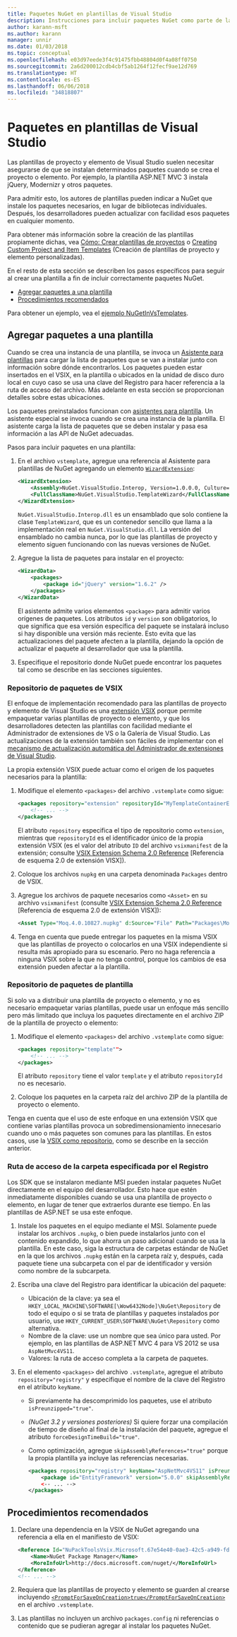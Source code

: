 ```yaml
---
title: Paquetes NuGet en plantillas de Visual Studio
description: Instrucciones para incluir paquetes NuGet como parte de las plantillas de proyecto y elemento de Visual Studio.
author: karann-msft
ms.author: karann
manager: unnir
ms.date: 01/03/2018
ms.topic: conceptual
ms.openlocfilehash: e03d97eede3f4c91475fbb48804d0f4a08ff0750
ms.sourcegitcommit: 2a6d200012cdb4cbf5ab1264f12fecf9ae12d769
ms.translationtype: HT
ms.contentlocale: es-ES
ms.lasthandoff: 06/06/2018
ms.locfileid: "34818807"
---
```

# <a name="packages-in-visual-studio-templates"></a>Paquetes en plantillas de Visual Studio

Las plantillas de proyecto y elemento de Visual Studio suelen necesitar asegurarse de que se instalan determinados paquetes cuando se crea el proyecto o elemento. Por ejemplo, la plantilla ASP.NET MVC 3 instala jQuery, Modernizr y otros paquetes.

Para admitir esto, los autores de plantillas pueden indicar a NuGet que instale los paquetes necesarios, en lugar de bibliotecas individuales. Después, los desarrolladores pueden actualizar con facilidad esos paquetes en cualquier momento.

Para obtener más información sobre la creación de las plantillas propiamente dichas, vea [Cómo: Crear plantillas de proyectos](/visualstudio/ide/how-to-create-project-templates) o [Creating Custom Project and Item Templates](/visualstudio/extensibility/creating-custom-project-and-item-templates) (Creación de plantillas de proyecto y elemento personalizadas).

En el resto de esta sección se describen los pasos específicos para seguir al crear una plantilla a fin de incluir correctamente paquetes NuGet.

- [Agregar paquetes a una plantilla](#adding-packages-to-a-template)
- [Procedimientos recomendados](#best-practices)

Para obtener un ejemplo, vea el [ejemplo NuGetInVsTemplates](https://bitbucket.org/marcind/nugetinvstemplates).

## <a name="adding-packages-to-a-template"></a>Agregar paquetes a una plantilla

Cuando se crea una instancia de una plantilla, se invoca un [Asistente para plantillas](/visualstudio/extensibility/how-to-use-wizards-with-project-templates) para cargar la lista de paquetes que se van a instalar junto con información sobre dónde encontrarlos. Los paquetes pueden estar insertados en el VSIX, en la plantilla o ubicados en la unidad de disco duro local en cuyo caso se usa una clave del Registro para hacer referencia a la ruta de acceso del archivo. Más adelante en esta sección se proporcionan detalles sobre estas ubicaciones.

Los paquetes preinstalados funcionan con [asistentes para plantilla](/visualstudio/extensibility/how-to-use-wizards-with-project-templates). Un asistente especial se invoca cuando se crea una instancia de la plantilla. El asistente carga la lista de paquetes que se deben instalar y pasa esa información a las API de NuGet adecuadas.

Pasos para incluir paquetes en una plantilla:

1. En el archivo `vstemplate`, agregue una referencia al Asistente para plantillas de NuGet agregando un elemento [`WizardExtension`](/visualstudio/extensibility/wizardextension-element-visual-studio-templates):

    ```xml
    <WizardExtension>
        <Assembly>NuGet.VisualStudio.Interop, Version=1.0.0.0, Culture=neutral, PublicKeyToken=b03f5f7f11d50a3a</Assembly>
        <FullClassName>NuGet.VisualStudio.TemplateWizard</FullClassName>
    </WizardExtension>
    ```

    `NuGet.VisualStudio.Interop.dll` es un ensamblado que solo contiene la clase `TemplateWizard`, que es un contenedor sencillo que llama a la implementación real en `NuGet.VisualStudio.dll`. La versión del ensamblado no cambia nunca, por lo que las plantillas de proyecto y elemento siguen funcionando con las nuevas versiones de NuGet.

1. Agregue la lista de paquetes para instalar en el proyecto:

    ```xml
    <WizardData>
        <packages>
            <package id="jQuery" version="1.6.2" />
        </packages>
    </WizardData>
    ```

    El asistente admite varios elementos `<package>` para admitir varios orígenes de paquetes. Los atributos `id` y `version` son obligatorios, lo que significa que esa versión específica del paquete se instalará incluso si hay disponible una versión más reciente. Esto evita que las actualizaciones del paquete afecten a la plantilla, dejando la opción de actualizar el paquete al desarrollador que usa la plantilla.

1. Especifique el repositorio donde NuGet puede encontrar los paquetes tal como se describe en las secciones siguientes.

### <a name="vsix-package-repository"></a>Repositorio de paquetes de VSIX

El enfoque de implementación recomendado para las plantillas de proyecto y elemento de Visual Studio es una [extensión VSIX](/visualstudio/extensibility/shipping-visual-studio-extensions) porque permite empaquetar varias plantillas de proyecto o elemento, y que los desarrolladores detecten las plantillas con facilidad mediante el Administrador de extensiones de VS o la Galería de Visual Studio. Las actualizaciones de la extensión también son fáciles de implementar con el [mecanismo de actualización automática del Administrador de extensiones de Visual Studio](/visualstudio/extensibility/how-to-update-a-visual-studio-extension).

La propia extensión VSIX puede actuar como el origen de los paquetes necesarios para la plantilla:

1. Modifique el elemento `<packages>` del archivo `.vstemplate` como sigue:

    ```xml
    <packages repository="extension" repositoryId="MyTemplateContainerExtensionId">
        <!-- ... -->
    </packages>
    ```

    El atributo `repository` especifica el tipo de repositorio como `extension`, mientras que `repositoryId` es el identificador único de la propia extensión VSIX (es el valor del atributo `ID` del archivo `vsixmanifest` de la extensión; consulte [VSIX Extension Schema 2.0 Reference](/visualstudio/extensibility/vsix-extension-schema-2-0-reference) [Referencia de esquema 2.0 de extensión VISX]).

1. Coloque los archivos `nupkg` en una carpeta denominada `Packages` dentro de VSIX.

1. Agregue los archivos de paquete necesarios como `<Asset>` en su archivo `vsixmanifest` (consulte [VSIX Extension Schema 2.0 Reference](/visualstudio/extensibility/vsix-extension-schema-2-0-reference) [Referencia de esquema 2.0 de extensión VISX]):

    ```xml
    <Asset Type="Moq.4.0.10827.nupkg" d:Source="File" Path="Packages\Moq.4.0.10827.nupkg" d:VsixSubPath="Packages" />
    ```

1. Tenga en cuenta que puede entregar los paquetes en la misma VSIX que las plantillas de proyecto o colocarlos en una VSIX independiente si resulta más apropiado para su escenario. Pero no haga referencia a ninguna VSIX sobre la que no tenga control, porque los cambios de esa extensión pueden afectar a la plantilla.

### <a name="template-package-repository"></a>Repositorio de paquetes de plantilla

Si solo va a distribuir una plantilla de proyecto o elemento, y no es necesario empaquetar varias plantillas, puede usar un enfoque más sencillo pero más limitado que incluya los paquetes directamente en el archivo ZIP de la plantilla de proyecto o elemento:

1. Modifique el elemento `<packages>` del archivo `.vstemplate` como sigue:

    ```xml
    <packages repository="template"">
        <!-- ... -->
    </packages>
    ```

    El atributo `repository` tiene el valor `template` y el atributo `repositoryId` no es necesario.

1. Coloque los paquetes en la carpeta raíz del archivo ZIP de la plantilla de proyecto o elemento.

Tenga en cuenta que el uso de este enfoque en una extensión VSIX que contiene varias plantillas provoca un sobredimensionamiento innecesario cuando uno o más paquetes son comunes para las plantillas. En estos casos, use la [VSIX como repositorio](#vsix-package-repository), como se describe en la sección anterior.

### <a name="registry-specified-folder-path"></a>Ruta de acceso de la carpeta especificada por el Registro

Los SDK que se instalaron mediante MSI pueden instalar paquetes NuGet directamente en el equipo del desarrollador. Esto hace que estén inmediatamente disponibles cuando se usa una plantilla de proyecto o elemento, en lugar de tener que extraerlos durante ese tiempo. En las plantillas de ASP.NET se usa este enfoque.

1. Instale los paquetes en el equipo mediante el MSI. Solamente puede instalar los archivos `.nupkg`, o bien puede instalarlos junto con el contenido expandido, lo que ahorra un paso adicional cuando se usa la plantilla. En este caso, siga la estructura de carpetas estándar de NuGet en la que los archivos `.nupkg` están en la carpeta raíz y, después, cada paquete tiene una subcarpeta con el par de identificador y versión como nombre de la subcarpeta.

1. Escriba una clave del Registro para identificar la ubicación del paquete:

    - Ubicación de la clave: ya sea el `HKEY_LOCAL_MACHINE\SOFTWARE[\Wow6432Node]\NuGet\Repository` de todo el equipo o si se trata de plantillas y paquetes instalados por usuario, use `HKEY_CURRENT_USER\SOFTWARE\NuGet\Repository` como alternativa.
    - Nombre de la clave: use un nombre que sea único para usted. Por ejemplo, en las plantillas de ASP.NET MVC 4 para VS 2012 se usa `AspNetMvc4VS11`.
    - Valores: la ruta de acceso completa a la carpeta de paquetes.

1. En el elemento `<packages>` del archivo `.vstemplate`, agregue el atributo `repository="registry"` y especifique el nombre de la clave del Registro en el atributo `keyName`.

    - Si previamente ha descomprimido los paquetes, use el atributo `isPreunzipped="true"`.
    - *(NuGet 3.2 y versiones posteriores)* Si quiere forzar una compilación de tiempo de diseño al final de la instalación del paquete, agregue el atributo `forceDesignTimeBuild="true"`.
    - Como optimización, agregue `skipAssemblyReferences="true"` porque la propia plantilla ya incluye las referencias necesarias.

        ```xml
        <packages repository="registry" keyName="AspNetMvc4VS11" isPreunzipped="true">
            <package id="EntityFramework" version="5.0.0" skipAssemblyReferences="true" />
            <-- ... -->
        </packages>
        ```

## <a name="best-practices"></a>Procedimientos recomendados

1. Declare una dependencia en la VSIX de NuGet agregando una referencia a ella en el manifiesto de VSIX:

    ```xml
    <Reference Id="NuPackToolsVsix.Microsoft.67e54e40-0ae3-42c5-a949-fddf5739e7a5" MinVersion="1.7.30402.9028">
        <Name>NuGet Package Manager</Name>
        <MoreInfoUrl>http://docs.microsoft.com/nuget/</MoreInfoUrl>
    </Reference>
    <!-- ... -->
    ```

1. Requiera que las plantillas de proyecto y elemento se guarden al crearse incluyendo [`<PromptForSaveOnCreation>true</PromptForSaveOnCreation>`](/visualstudio/extensibility/promptforsaveoncreation-element-visual-studio-templates) en el archivo `.vstemplate`.

1. Las plantillas no incluyen un archivo `packages.config` ni referencias o contenido que se pudieran agregar al instalar los paquetes NuGet.
